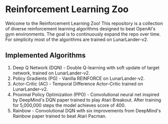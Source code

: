 # Reinforcement Learning Zoo


Welcome to the Reinforcement Learning Zoo! This repository is a collection of diverse reinforcement learning algorithms designed to beat OpenAI's gym environments. The goal is to continuously expand the repo over time. For simplicity most of the algorithms are trained on LunarLander-v2.


## Implemented Algorithms

1. Deep Q Network (DQN) - Double Q-learning with soft update of target network, trained on LunarLander-v2.
2. Policy Gradients (PG) - Vanilla REINFORCE on LunarLander-v2.
3. Actor-Critic (AC) - Temporal Difference Actor-Critic trained on LunarLander-v2.
4. Proximal Policy Optimization (PPO) - Convolutional neural net inspired by DeepMind's DQN paper trained to play Atari Breakout. After training for 5,000,000 steps the model achieves score of 400. 
5. Rainbow - Convolutional DQN with six improvements from DeepMind's Rainbow paper trained to beat Atari Pacman.